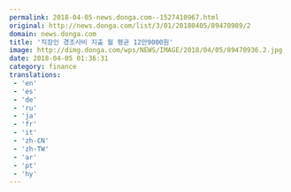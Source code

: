 ```yaml
---
permalink: 2018-04-05-news.donga.com--1527410967.html
original: http://news.donga.com/list/3/01/20180405/89470989/2
domain: news.donga.com
title: '직장인 경조사비 지출 월 평균 12만9000원'
image: http://dimg.donga.com/wps/NEWS/IMAGE/2018/04/05/89470936.2.jpg
date: 2018-04-05 01:36:31
category: finance
translations: 
 - 'en'
 - 'es'
 - 'de'
 - 'ru'
 - 'ja'
 - 'fr'
 - 'it'
 - 'zh-CN'
 - 'zh-TW'
 - 'ar'
 - 'pt'
 - 'hy'
---
```


